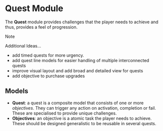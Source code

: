 # Quest Module

The **Quest** module provides challenges that the player needs to achieve and thus, provides a feel of progression.

> [!NOTE]
> Additional Ideas...
> - add timed quests for more urgency.
> - add quest line models for easier handling of multiple interconnected quests
> - improve visual layout and add broad and detailed view for quests
> - add objective to purchase upgrades

## Models

- **Quest**: a quest is a composite model that consists of one or more _objectives_. They can trigger any action on activation, completion
  or fail. These are specialised to provide unique challenges.
- **Objectives**: an objective is a atomic task the player needs to achieve. These should be designed generalistic to be reusable in several
  quests.

